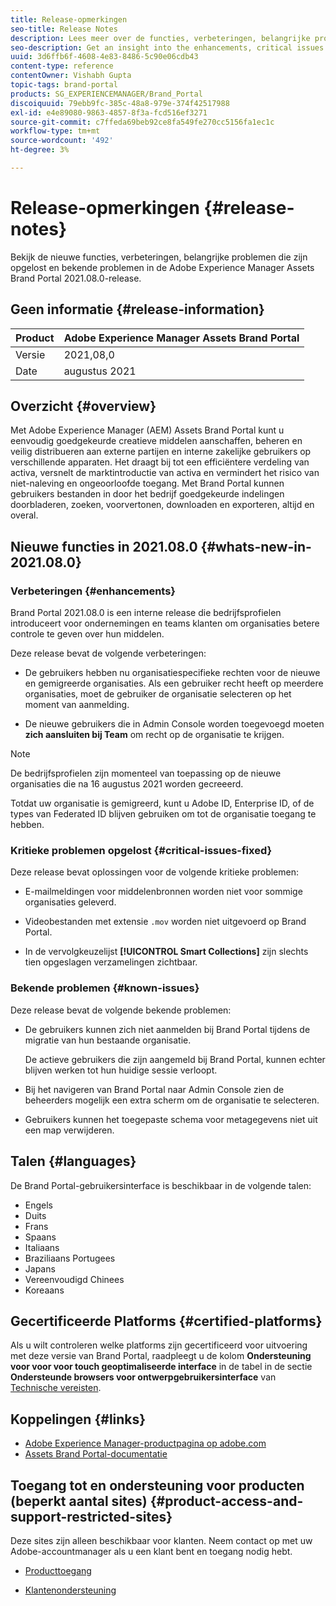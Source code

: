 ```yaml
---
title: Release-opmerkingen
seo-title: Release Notes
description: Lees meer over de functies, verbeteringen, belangrijke problemen die zijn opgelost en bekende problemen in de Adobe Experience Manager Assets Brand Portal 2021.08.0-release.
seo-description: Get an insight into the enhancements, critical issues fixed, and known issues in the Adobe Experience Manager Assets Brand Portal 2021.08.0 release.
uuid: 3d6ffb6f-4608-4e83-8486-5c90e06cdb43
content-type: reference
contentOwner: Vishabh Gupta
topic-tags: brand-portal
products: SG_EXPERIENCEMANAGER/Brand_Portal
discoiquuid: 79ebb9fc-385c-48a8-979e-374f42517988
exl-id: e4e89080-9863-4857-8f3a-fcd516ef3271
source-git-commit: c7ffeda69beb92ce8fa549fe270cc5156fa1ec1c
workflow-type: tm+mt
source-wordcount: '492'
ht-degree: 3%

---
```


# Release-opmerkingen {#release-notes}

Bekijk de nieuwe functies, verbeteringen, belangrijke problemen die zijn opgelost en bekende problemen in de Adobe Experience Manager Assets Brand Portal 2021.08.0-release.

## Geen informatie {#release-information}

| Product | Adobe Experience Manager Assets Brand Portal |
|---|---|
| Versie | 2021,08,0 |
| Date | augustus 2021 |

## Overzicht {#overview}

Met Adobe Experience Manager (AEM) Assets Brand Portal kunt u eenvoudig goedgekeurde creatieve middelen aanschaffen, beheren en veilig distribueren aan externe partijen en interne zakelijke gebruikers op verschillende apparaten. Het draagt bij tot een efficiëntere verdeling van activa, versnelt de marktintroductie van activa en vermindert het risico van niet-naleving en ongeoorloofde toegang. Met Brand Portal kunnen gebruikers bestanden in door het bedrijf goedgekeurde indelingen doorbladeren, zoeken, voorvertonen, downloaden en exporteren, altijd en overal.

## Nieuwe functies in 2021.08.0 {#whats-new-in-2021.08.0}

<!--
### New Features {#new-features}

This release includes the following new features:

* AEM Assets as a Cloud Service is now entitled to have a pre-configured Brand Portal instance. The Cloud Manager user can activate Brand Portal on the AEM Assets as a Cloud Service instance.

* Asset Sourcing feature is now available on AEM Assets as a Cloud Service. It allows the Brand Portal users to upload assets to the permitted contribution folders and publish the contribution folder from Brand Portal to AEM Assets as a Cloud Service instance. 

* An additional **[!UICONTROL Asset Download]** setting has been introduced under the **[!UICONTROL Download Settings]**. It creates a separate folder for each asset while downloading the folders, collections, or bulk download of assets. 
-->
<!-- 
* The **[!UICONTROL Download]** dialog is revamped in a list view with additional options to exclude the renditions which are not required, apply the same set of rules for similar asset types, and download the selected asset renditions. See [steps to download assets from Brand Portal](https://docs.adobe.com/content/help/en/experience-manager-brand-portal/using/download/brand-portal-download-assets.html#download-assets).
-->

<!--
* The new **[!UICONTROL Download]** dialog now appears with all the renditions of the selected assets or folders containing assets in a list view, wherein the Brand Portal users can apply same set of renditions for similar asset types and download the selected asset renditions. 
-->

<!-- 
* Navigation to the **[!UICONTROL Files]**, **[!UICONTROL Collections]**, and **[!UICONTROL Shared Links]** is now possible from all the Brand Portal pages in one-click.  

* The **[!UICONTROL Renditions]** panel in the asset details page now allows the Brand Portal users to select the original asset and (or) specific asset renditions, and directly download them from the **[!UICONTROL Renditions]** panel without having to open the **[!UICONTROL Download]** dialog. See [download assets from asset details page](https://docs.adobe.com/content/help/en/experience-manager-brand-portal/using/download/brand-portal-download-assets.html#download-assets-from-asset-details-page).
-->

<!--
Brand Portal users can exclude specific renditions which are not required and directly download the original asset and its renditions from the **[!UICONTROL Renditions]** panel on the asset details page. 
-->

<!-- 
* In addition to the existing **[!UICONTROL Download]** configurations, the Brand Portal administrators can also [configure permissions for different group of users](https://docs.adobe.com/content/help/en/experience-manager-brand-portal/using/download/brand-portal-download-assets.html#configure-download-permissions) to view and (or) download the original asset and its renditions from the asset details page. These configurations will define who can access and (or) download the asset renditions.
-->


### Verbeteringen {#enhancements}

Brand Portal 2021.08.0 is een interne release die bedrijfsprofielen introduceert voor ondernemingen en teams klanten om organisaties betere controle te geven over hun middelen.

Deze release bevat de volgende verbeteringen:

* De gebruikers hebben nu organisatiespecifieke rechten voor de nieuwe en gemigreerde organisaties. Als een gebruiker recht heeft op meerdere organisaties, moet de gebruiker de organisatie selecteren op het moment van aanmelding.

* De nieuwe gebruikers die in Admin Console worden toegevoegd moeten **zich aansluiten bij Team** om recht op de organisatie te krijgen.

>[!NOTE]
>
>De bedrijfsprofielen zijn momenteel van toepassing op de nieuwe organisaties die na 16 augustus 2021 worden gecreeerd.
>
>Totdat uw organisatie is gemigreerd, kunt u Adobe ID, Enterprise ID, of de types van Federated ID blijven gebruiken om tot de organisatie toegang te hebben.

<!-- 
* For folder download, a separate folder is created for each asset using share link irrespective of the **[!UICONTROL Download Settings]**. 
* The Brand Portal **[!UICONTROL Usage Report]** has been modified to reflect only the active Brand Portal users.
-->

<!--
* The threshold of session timeout for the guest users has been reduced from 2 hours to 15 minutes.
* The additional **[!UICONTROL View pages]** option has been removed for multi-page PDFs as the user can now view the PDF pages from the Adobe Document Cloud Viewer.
-->


### Kritieke problemen opgelost {#critical-issues-fixed}

Deze release bevat oplossingen voor de volgende kritieke problemen:

* E-mailmeldingen voor middelenbronnen worden niet voor sommige organisaties geleverd.

* Videobestanden met extensie `.mov` worden niet uitgevoerd op Brand Portal.

* In de vervolgkeuzelijst **[!UICONTROL Smart Collections]** zijn slechts tien opgeslagen verzamelingen zichtbaar.

<!--
* *_deleted tenants are listed as valid tenant which fails during the execution of TenantCustomizers/TenantUpdates where tenant id is returned as /etc/tenants/`<nodename>`.
-->

<!--
In case only the original assets are downloaded, the asset reflects its own extension and does not open until the extension is manually changed to zip. 
* The user interface of the collection folder does not respond on clicking the navigation arrow. 
* **[!UICONTROL Create]** button is visible in the **[!UICONTROL Column]** view even when the folders are empty.
* **[!UICONTROL Omni search]** fails with a 414 error message (Request-URI Too Long) if the dispatcher is bypassed while accessing the Brand Portal instance.
* An empty zip folder is downloaded if the asset contains a comma (`,`) in the file name.
* The viewer users get the option to add users to the collection they have created. 
* Inconsistent behavior is experienced when an asset (thumbnail or web rendition) is downloaded using share link.

See [what's new in Brand Portal 2021.02.0](whats-new.md).
-->


### Bekende problemen {#known-issues}

Deze release bevat de volgende bekende problemen:

* De gebruikers kunnen zich niet aanmelden bij Brand Portal tijdens de migratie van hun bestaande organisatie.

   De actieve gebruikers die zijn aangemeld bij Brand Portal, kunnen echter blijven werken tot hun huidige sessie verloopt.

* Bij het navigeren van Brand Portal naar Admin Console zien de beheerders mogelijk een extra scherm om de organisatie te selecteren.

* Gebruikers kunnen het toegepaste schema voor metagegevens niet uit een map verwijderen.


<!--
### Known Issues {#known-issues}

This release includes the following known issue:

* Search on the **[!UICONTROL Asset Reports]** shows processing on the product interface with no search result.
* The video DM encodes are not visible to the non-admin users on the asset details page.
* The alignment of the size of individual asset renditions and total download size is distorted in the Download dialog.
-->


<!--
* Download Settings configuration to configure asset download from Brand Portal. Fast download, custom renditions, and system renditions are the available configurations. 
-->

<!--
* Document Viewer has been introduced to enhance the PDF viewing experience. New options are available for viewing the PDF files in Brand Portal.

* Advances in the asset download process which improves the Brand Portal user experience while [downloading assets from Brand Portal](brand-portal-download-assets.md). Brand Portal administrators can configure **[!UICONTROL Fast Download]**, **[!UICONTROL Custom Renditions]**, and **[!UICONTROL System Renditions]** from the **[!UICONTROL Download]** settings. 

For details, see [what's new in Brand Portal 6.4.7](whats-new.md). 

### Critical Issues Fixed {#critical-issues-fixed-647}

This release includes fixes to the following critical issues:

* The viewer users are not permitted to share link for collections but the option to share is visible to them on the product interface.

* The **[!UICONTROL Download]** button on the options bar does not list all the licensed assets of the selected folder.

* The search takes longer to show the results for certain keywords.

* The **[!UICONTROL Agree]** and **[!UICONTROL Disagree]** check boxes does not appear on bulk selection of licensed and unlicensed assets during download.

* Filter-based search shows processing on the product interface with no search result. 

* The assets do not download from share link if the shared folder contains numerous and large assets.


### Known Issues {#known-issues-647}

This release includes the following known issues:

* If multiple assets are selected, license text does not appear on clicking Terms and Conditions on the license agreement page during download using share link.   

-->

## Talen {#languages}

De Brand Portal-gebruikersinterface is beschikbaar in de volgende talen:

* Engels
* Duits
* Frans
* Spaans
* Italiaans
* Braziliaans Portugees
* Japans
* Vereenvoudigd Chinees
* Koreaans

## Gecertificeerde Platforms {#certified-platforms}

Als u wilt controleren welke platforms zijn gecertificeerd voor uitvoering met deze versie van Brand Portal, raadpleegt u de kolom **Ondersteuning voor voor voor touch geoptimaliseerde interface** in de tabel in de sectie **Ondersteunde browsers voor ontwerpgebruikersinterface** van [Technische vereisten](https://experienceleague.adobe.com/docs/experience-manager-65/deploying/introduction/technical-requirements.html).

## Koppelingen {#links}

* [Adobe Experience Manager-productpagina op adobe.com](https://business.adobe.com/in/products/experience-manager/adobe-experience-manager.html)
* [Assets Brand Portal-documentatie](https://experienceleague.adobe.com/docs/experience-manager-brand-portal/using/home.html)

## Toegang tot en ondersteuning voor producten (beperkt aantal sites) {#product-access-and-support-restricted-sites}

Deze sites zijn alleen beschikbaar voor klanten. Neem contact op met uw Adobe-accountmanager als u een klant bent en toegang nodig hebt.

<!--
* [https://daycare.day.com](https://daycare.day.com) 
-->

* [Producttoegang](https://login.marketing.adobe.com)

* [Klantenondersteuning](https://helpx.adobe.com/contact.html)
